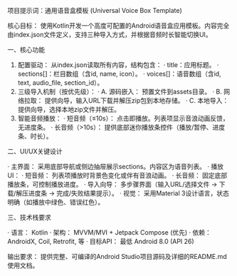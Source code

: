 项目提示词：通用语音盒模板 (Universal Voice Box Template)

核心目标： 使用Kotlin开发一个高度可配置的Android语音盒应用模板。内容完全由index.json文件定义，支持三种导入方式，并根据音频时长智能切换UI。

一、核心功能

1. 配置驱动： 从index.json读取所有内容，结构包含：
   · title：应用标题。
   · sections[]：栏目数组（含id, name, icon）。
   · voices[]：语音数组（含id, text, audio_file, section_id）。
2. 三级导入机制（按优先级）：
   · A. 源码嵌入： 预置文件到assets目录。
   · B. 网络拉取： 提供向导，输入URL下载并解压zip包到本地存储。
   · C. 本地导入： 提供向导，选择本地zip文件并解压。
3. 智能音频播放：
   · 短音频（≤10s）： 点击即播放。列表项显示音浪动画反馈，无进度条。
   · 长音频（>10s）： 提供底部迷你播放条控件（播放/暂停、进度条、时长）。

二、UI/UX关键设计

· 主界面： 采用底部导航或侧边抽屉展示sections。内容区为语音列表。
· 播放UI：
  · 短音频： 列表项播放时背景色变化或伴有音浪动画。
  · 长音频： 固定底部播放条，可控制播放进度。
· 导入向导： 多步骤界面（输入URL/选择文件 -> 下载/解压进度条 -> 完成/失败结果提示）。
· 视觉： 采用Material 3设计语言，状态明确（如播放中绿色、错误红色）。

三、技术栈要求

· 语言： Kotlin
· 架构： MVVM/MVI + Jetpack Compose (优先)
· 依赖： AndroidX, Coil, Retrofit, 等
· 目标API： 最低 Android 8.0 (API 26)

输出要求： 提供完整、可编译的Android Studio项目源码及详细的README.md使用文档。
